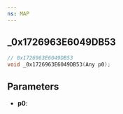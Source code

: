 ```yaml
---
ns: MAP
---
```

## _0x1726963E6049DB53

```c
// 0x1726963E6049DB53
void _0x1726963E6049DB53(Any p0);
```

## Parameters
* **p0**:
